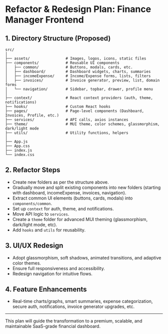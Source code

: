 # Refactor & Redesign Plan: Finance Manager Frontend

## 1. Directory Structure (Proposed)

```
src/
│
├── assets/                # Images, logos, icons, static files
├── components/            # Reusable UI components
│   ├── common/            # Buttons, modals, cards, etc.
│   ├── dashboard/         # Dashboard widgets, charts, summaries
│   ├── incomeExpense/     # Income/Expense forms, lists, filters
│   ├── invoices/          # Invoice generator, preview, list, domain forms
│   └── navigation/        # Sidebar, topbar, drawer, profile menu
│
├── context/               # React context providers (auth, theme, notifications)
├── hooks/                 # Custom React hooks
├── pages/                 # Page-level components (Dashboard, Invoices, Profile, etc.)
├── services/              # API calls, axios instances
├── theme/                 # MUI theme, color schemes, glassmorphism, dark/light mode
├── utils/                 # Utility functions, helpers
│
├── App.js
├── App.css
├── index.js
└── index.css
```

## 2. Refactor Steps
- Create new folders as per the structure above.
- Gradually move and split existing components into new folders (starting with dashboard, incomeExpense, invoices, navigation).
- Extract common UI elements (buttons, cards, modals) into `components/common`.
- Set up `context` for auth, theme, and notifications.
- Move API logic to `services`.
- Create a `theme` folder for advanced MUI theming (glassmorphism, dark/light mode, etc).
- Add `hooks` and `utils` for reusability.

## 3. UI/UX Redesign
- Adopt glassmorphism, soft shadows, animated transitions, and adaptive color themes.
- Ensure full responsiveness and accessibility.
- Redesign navigation for intuitive flows.

## 4. Feature Enhancements
- Real-time charts/graphs, smart summaries, expense categorization, secure auth, notifications, invoice generator upgrades, etc.

---
This plan will guide the transformation to a premium, scalable, and maintainable SaaS-grade financial dashboard.
